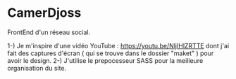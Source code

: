 # CamerDjoss
FrontEnd d'un réseau social.

1-) Je m'inspire d'une vidéo YouTube : https://youtu.be/NljIHlZRTTE dont j'ai fait des captures d'écran ( qui se trouve dans le dossier "maket" ) pour avoir le design.
2-) J'utilise le prepocesseur SASS pour la meilleure organisation du site.